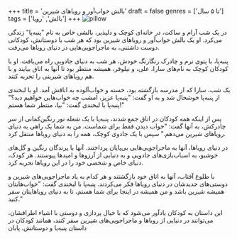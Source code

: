 +++
title = 'بالش خواب‌آور و رویاهای شیرین'
draft = false
genres = ['تا ۵ سال']
tags = ['بالش', 'رویا']
+++
![pillow](/180.Pillow.jpg)

در یک شب آرام و ساکت، در خانه‌ای کوچک و دلپذیر، بالشی خاص به نام "پنبه‌پا" زندگی می‌کرد. او یک بالش خواب‌آور و رویاهای شیرین بود که هر شب با دوستانش، کودکانی دوست داشتنی، به ماجراجویی‌هایی در دنیای رویاها می‌رفت.

پنبه‌پا، با پتوی نرم و چادرک رنگارنگ خودش، هر شب به دنیای جادویی راه می‌یافت. او با کودکان کوچک به نام‌های سارا، علی، و نیلوفر، همیشه منتظر بود تا آنها به اتاق بیایند و با هم رویاهای شیرینی را تجربه کنند.

یک شب، سارا که از مدرسه بازگشته بود، خسته و خواب‌آلوده به اتاقش آمد. او با لبخندی از پنبه‌پا خوشحال شد و به او گفت: "پنبه‌پا عزیز، امشب چه خواب‌هایی خواهیم دید؟" پنبه‌پا با لبخندی گفت: "بیا، منتظر شما هستم!"

پس از اینکه همه کودکان در اتاق جمع شدند، پنبه‌پا با یک شعله نور رنگین‌کمانی از سر چادرکش، به آنها گفت: "خواب دیدن فقط برای شماست. من به شما یک راهی به دنیای رویاهای شیرین می‌دهم." سپس با یک جادوی کوچک، همه را به دنیای رویاها منتقل کرد.

در دنیای رویاها، آنها به ماجراجویی‌هایی بی‌پایان پرداختند. آنها با پرندگان رنگین و گل‌های خوشبو، به اسباب‌بازی‌های جادویی و به دنیایی از آرزوها و امیدها پیوستند. هر کودک، دنیای خاص و شخصی خود را در این رویاها تجربه کرد.

با طلوع آفتاب، آنها به اتاق خود بازگشتند و هر کدام به یاد ماجراجویی‌های شیرین و دوستی‌های جدیدشان در دنیای رویاها فکر می‌کردند. پنبه‌پا با لبخندی گفت: "خواب‌هایتان همیشه شیرین باشد و من همیشه در اینجا برای شما هستم، تا به دنیای رویاهایتان سفر کنید."

این داستان به کودکان یادآور می‌شود که با خیال پردازی و دوستی با اشیاء اطرافشان، می‌توانند در دنیایی از رویاها و ماجراجویی‌های شیرین سفر کنند، همانند کودکان در داستان پنبه‌پا و دوستانش.
پابان